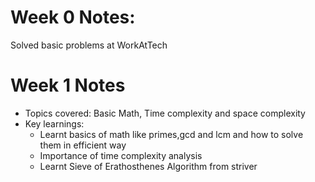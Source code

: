 # Week 0 Notes:
Solved basic problems at WorkAtTech


# Week 1 Notes

- Topics covered: Basic Math, Time complexity and space complexity
- Key learnings:
  - Learnt basics of math like primes,gcd and lcm and how to solve them in efficient way
  - Importance of time complexity analysis
  - Learnt Sieve of Erathosthenes Algorithm from striver

